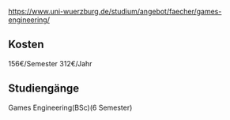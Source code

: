 https://www.uni-wuerzburg.de/studium/angebot/faecher/games-engineering/
## Kosten
156€/Semester
312€/Jahr
## Studiengänge
Games Engineering(BSc)(6 Semester)